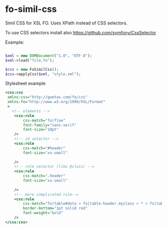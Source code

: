 fo-simil-css
============

Simil CSS for XSL FO. Uses XPath instead of CSS selectors.

To use CSS selectors install also https://github.com/symfony/CssSelector


Example:

```php

$xml = new DOMDocument("1.0", "UTF-8");
$xml->load("file.fo");

$css = new FoSimilCss();
$css->applyCss($xml, "style.xml");

```


Stylesheet example

```xml
<css:css
 xmlns:css="http://goetas.com/fo/css"
 xmlns:fo="http://www.w3.org/1999/XSL/Format"
 >
   <!-- elements -->
    <css:rule 
        css-match="fo|flow"
        font-family="sans-serif"  
        font-size="10pt"      
    />
    <!-- id selector -->
    <css:rule 
        css-match="#header"
        font-size="xx-small"
        
    />
    <!-- role selector (like @class) -->
    <css:rule 
        css-match=".header"
        font-size="xx-small"
        
    />    
    <!-- more complicated rule-->
    <css:rule 
        css-match="fo|table#data > fo|table-header.myclass > * > fo|table-cell > fo|block:last-child"
        border-bottom="1pt solid red"
        font-weight="bold"        
    />
</css:css>

```
